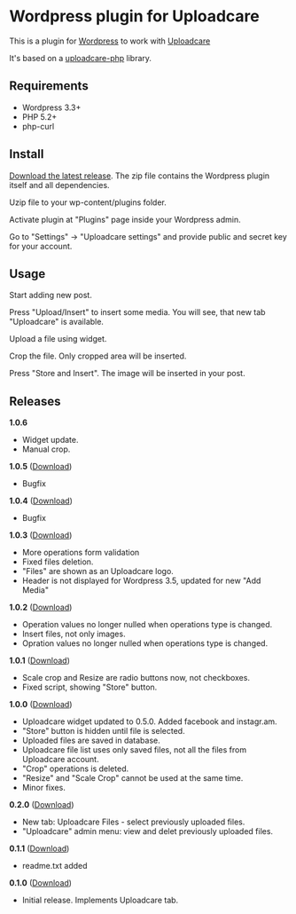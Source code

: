 # Wordpress plugin for Uploadcare

This is a plugin for [Wordpress][5] to work with [Uploadcare][1]

It's based on a [uploadcare-php][4] library.

## Requirements

- Wordpress 3.3+
- PHP 5.2+
- php-curl

## Install 

[Download the latest release][3]. The zip file contains the Wordpress plugin itself and all dependencies.

Uzip file to your wp-content/plugins folder.

Activate plugin at "Plugins" page inside your Wordpress admin.

Go to "Settings" -> "Uploadcare settings" and provide public and secret key for your account.

## Usage

Start adding new post.

Press "Upload/Insert" to insert some media. You will see, that new tab "Uploadcare" is available.

Upload a file using widget.

Crop the file. Only cropped area will be inserted.

Press "Store and Insert". The image will be inserted in your post. 

## Releases

**1.0.6**
* Widget update.
* Manual crop.

**1.0.5** ([Download](https://ucarecdn.com/cdd3a8d9-28d1-44f7-85ec-b54f0e4cf30b/uploadcare-wordpress_1.0.5.zip))
* Bugfix

**1.0.4** ([Download](https://ucarecdn.com/3cb08670-5b70-4a21-8ab9-ed5a072822a7/uploadcare-wordpress_1.0.4.zip))
* Bugfix

**1.0.3** ([Download](https://ucarecdn.com/b32c8669-a38a-48b9-8636-0aa442bba6a7/uploadcare-wordpress_1.0.3.zip))
* More operations form validation
* Fixed files deletion.
* "Files" are shown as an Uploadcare logo.
* Header is not displayed for Wordpress 3.5, updated for new "Add Media"

**1.0.2** ([Download](https://ucarecdn.com/fa548bf1-45f9-4e09-b942-bde7b5e5616e/uploadcare-wordpress_1.0.2.zip))
* Operation values no longer nulled when operations type is changed.
* Insert files, not only images.
* Opration values no longer nulled when operations type is changed.

**1.0.1** ([Download](https://ucarecdn.com/56f764a1-ce29-4417-8fae-480d97d024e5/uploadcare-wordpress_1.0.1.zip))
* Scale crop and Resize are radio buttons now, not checkboxes.
* Fixed script, showing "Store" button.

**1.0.0** ([Download](https://ucarecdn.com/13433d46-96ac-497c-a2f3-f2634fb27fcd/uploadcare-wordpress_1.0.0.zip))
* Uploadcare widget updated to 0.5.0. Added facebook and instagr.am.
* "Store" button is hidden until file is selected.
* Uploaded files are saved in database.
* Uploadcare file list uses only saved files, not all the files from Uploadcare account.
* "Crop" operations is deleted.
* "Resize" and "Scale Crop" cannot be used at the same time.
* Minor fixes.

**0.2.0** ([Download](https://ucarecdn.com/a95456f7-c407-4079-9b4e-64e7b1d8a4b3/uploadcare-wordpress-0.2.0.zip))
* New tab: Uploadcare Files - select previously uploaded files.
* "Uploadcare" admin menu: view and delet previously uploaded files.

**0.1.1** ([Download](https://ucarecdn.com/d7bf44ad-b9db-4a3f-a51a-77a25a06490c/uploadcare-wordpress_0.1.1.zip))
* readme.txt added

**0.1.0** ([Download](https://ucarecdn.com/d259b9f9-300e-43d0-9f39-53469d787a16/uploadcare-wordpress_0.1.0.zip))
* Initial release. Implements Uploadcare tab.

[1]: https://uploadcare.com/
[2]: https://uploadcare.com/documentation/reference/basic/cdn.html
[3]: https://github.com/uploadcare/uploadcare-wordpress#releases
[4]: https://github.com/uploadcare/uploadcare-php
[5]: http://wordpress.org/
